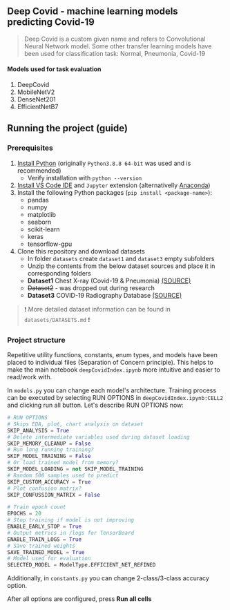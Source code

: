 ## Deep Covid - machine learning models predicting Covid-19

> Deep Covid is a custom given name and refers to Convolutional Neural Network model. Some other transfer learning models have been used for classification task: Normal, Pneumonia, Covid-19

#### Models used for task evaluation
1. DeepCovid
1. MobileNetV2
1. DenseNet201
1. EfficientNetB7

## Running the project (guide)

### Prerequisites

1. [Install Python](https://www.python.org/downloads/release/python-388/) (originally `Python3.8.8 64-bit` was used and is recommended)
    - Verify installation with `python --version`
2. [Install VS Code IDE](https://code.visualstudio.com/download) and `Jupyter` extension (alternativelly [Anaconda](https://docs.anaconda.com/anaconda/install/index.html))
3. Install the following Python packages (`pip install <package-name>`):
    - pandas
    - numpy
    - matplotlib
    - seaborn
    - scikit-learn
    - keras
    - tensorflow-gpu
4. Clone this repository and download datasets 
    - In folder `datasets` create `dataset1` and `dataset3` empty subfolders
    - Unzip the contents from the below dataset sources and place it in corresponding folders
    - **Dataset1** Chest X-ray (Covid-19 & Pneumonia) [(SOURCE)](https://www.kaggle.com/prashant268/chest-xray-covid19-pneumonia)
    - ~~Dataset2~~ - was dropped out during research
    - **Dataset3** COVID-19 Radiography Database [(SOURCE)](https://www.kaggle.com/tawsifurrahman/covid19-radiography-database)

> ❗ More detailed dataset information can be found in `datasets/DATASETS.md` ❗

### Project structure

Repetitive utility functions, constants, enum types, and models have been placed to individual files (Separation of Concern principle). This helps to make the main notebook `deepCovidIndex.ipynb` more intuitive and easier to read/work with.

In `models.py` you can change each model's architecture. Training process can be executed by selecting RUN OPTIONS in `deepCovidIndex.ipynb:CELL2` and clicking run all button. Let's describe RUN OPTIONS now:

```python
# RUN OPTIONS
# Skips EDA, plot, chart analysis on dataset
SKIP_ANALYSIS = True 
# Delete intermediate variables used during dataset loading
SKIP_MEMORY_CLEANUP = False 
# Run long running training? 
SKIP_MODEL_TRAINING = False 
# Or load trained model from memory?
SKIP_MODEL_LOADING = not SKIP_MODEL_TRAINING 
# Random 500 samples used to predict 
SKIP_CUSTOM_ACCURACY = True 
# Plot confusion matrix?
SKIP_CONFUSSION_MATRIX = False 

# Train epoch count
EPOCHS = 20 
# Stop training if model is not improving
ENABLE_EARLY_STOP = True 
# Output metrics in /logs for TensorBoard
ENABLE_TRAIN_LOGS = True 
# Save trained weights
SAVE_TRAINED_MODEL = True 
# Model used for evaluation
SELECTED_MODEL = ModelType.EFFICIENT_NET_REFINED 
```

Additionally, in `constants.py` you can change 2-class/3-class accuracy option.

After all options are configured, press **Run all cells** 